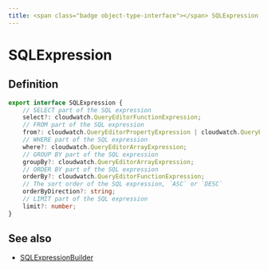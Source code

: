 ```yaml
---
title: <span class="badge object-type-interface"></span> SQLExpression
---
```

# <span class="badge object-type-interface"></span> SQLExpression

## Definition

```typescript
export interface SQLExpression {
	// SELECT part of the SQL expression
	select?: cloudwatch.QueryEditorFunctionExpression;
	// FROM part of the SQL expression
	from?: cloudwatch.QueryEditorPropertyExpression | cloudwatch.QueryEditorFunctionExpression;
	// WHERE part of the SQL expression
	where?: cloudwatch.QueryEditorArrayExpression;
	// GROUP BY part of the SQL expression
	groupBy?: cloudwatch.QueryEditorArrayExpression;
	// ORDER BY part of the SQL expression
	orderBy?: cloudwatch.QueryEditorFunctionExpression;
	// The sort order of the SQL expression, `ASC` or `DESC`
	orderByDirection?: string;
	// LIMIT part of the SQL expression
	limit?: number;
}

```
## See also

 * <span class="badge builder"></span> [SQLExpressionBuilder](./builder-SQLExpressionBuilder.md)
